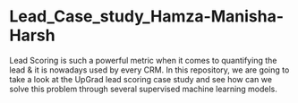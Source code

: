 # Lead_Case_study_Hamza-Manisha-Harsh
Lead Scoring is such a powerful metric when it comes to quantifying the lead &amp; it is nowadays used by every CRM. In this repository, we are going to take a look at the UpGrad lead scoring case study and see how can we solve this problem through several supervised machine learning models. 
